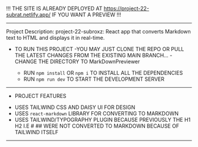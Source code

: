 !!!
THE SITE IS ALREADY DEPLOYED AT https://project-22-subrat.netlify.app/ IF YOU WANT A PREVIEW
!!!

---

Project Description: project-22-subroxz: React app that converts Markdown text to HTML and displays it in real-time.

- TO RUN THIS PROJECT
  -YOU MAY JUST CLONE THE REPO OR PULL THE LATEST CHANGES FROM THE EXISTING MAIN BRANCH...
  -CHANGE THE DIRECTORY TO MarkDownPreviewer

  - RUN `npm install` OR `npm i` TO INSTALL ALL THE DEPENDENCIES
  - RUN `npm run dev` TO START THE DEVELOPMENT SERVER

---

- PROJECT FEATURES

* USES TAILWIND CSS AND DAISY UI FOR DESIGN
* USES `react-markdown` LIBRARY FOR CONVERTING TO MARKDOWN
* USES TAILWIND/TYPOGRAPHY PLUGIN BECAUSE PREVIOUSLY THE H1 H2 I.E # ## WERE NOT CONVERTED TO MARKDOWN BECAUSE OF TAILWIND ITSELF

---
